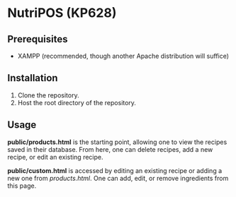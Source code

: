 # NutriPOS (KP628)
## Prerequisites
- XAMPP (recommended, though another Apache distribution will suffice)

## Installation
1. Clone the repository.
2. Host the root directory of the repository.

## Usage
**public/products.html** is the starting point, allowing one to view the recipes saved in their database. From here, one can delete recipes, add a new recipe, or edit an existing recipe.

**public/custom.html** is accessed by editing an existing recipe or adding a new one from *products.html*. One can add, edit, or remove ingredients from this page.
